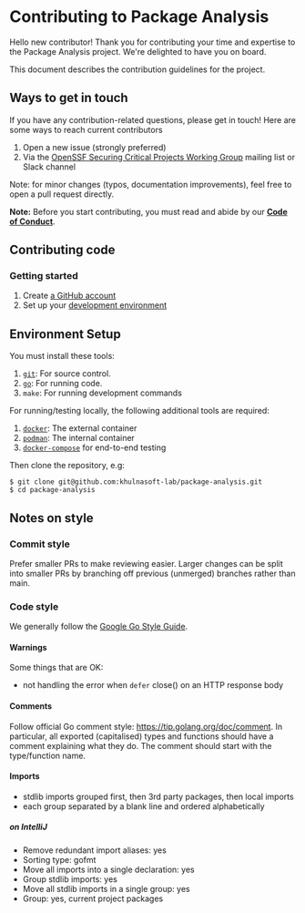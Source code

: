 # Contributing to Package Analysis

Hello new contributor! Thank you for contributing your time and expertise to the Package Analysis project.
We're delighted to have you on board.

This document describes the contribution guidelines for the project.

## Ways to get in touch

If you have any contribution-related questions, please get in touch! Here are some ways to reach current contributors
1. Open a new issue (strongly preferred)
1. Via the [OpenSSF Securing Critical Projects Working Group](https://github.com/ossf/wg-securing-critical-projects) mailing list or Slack channel

Note: for minor changes (typos, documentation improvements), feel free to open a pull request directly.

**Note:** Before you start contributing, you must read and abide by our
**[Code of Conduct](./CODE_OF_CONDUCT.md)**.

## Contributing code

### Getting started

1.  Create [a GitHub account](https://github.com/join)
1.  Set up your [development environment](#environment-setup)

## Environment Setup

You must install these tools:

1.  [`git`](https://help.github.com/articles/set-up-git/): For source control.
1.  [`go`](https://go.dev/dl/): For running code.
1.  `make`: For running development commands

For running/testing locally, the following additional tools are required:

1.  [`docker`](https://www.docker.com/get-started/): The external container
1.  [`podman`](https://podman.io/getting-started/): The internal container
1.  [`docker-compose`](https://docs.docker.com/compose/install/) for end-to-end testing

Then clone the repository, e.g:

```shell
$ git clone git@github.com:khulnasoft-lab/package-analysis.git
$ cd package-analysis
```

## Notes on style

### Commit style

Prefer smaller PRs to make reviewing easier. Larger changes can be split into smaller PRs by branching off previous (unmerged) branches rather than main.

### Code style

We generally follow the [Google Go Style Guide](https://google.github.io/styleguide/go/index).

#### Warnings

Some things that are OK:

- not handling the error when `defer` close() on an HTTP response body

#### Comments

Follow official Go comment style: https://tip.golang.org/doc/comment.
In particular, all exported (capitalised) types and functions should have a comment explaining what they do.
The comment should start with the type/function name.

#### Imports

- stdlib imports grouped first, then 3rd party packages, then local imports
- each group separated by a blank line and ordered alphabetically

##### on IntelliJ

- Remove redundant import aliases: yes
- Sorting type: gofmt
- Move all imports into a single declaration: yes
- Group stdlib imports: yes
- Move all stdlib imports in a single group: yes
- Group: yes, current project packages

